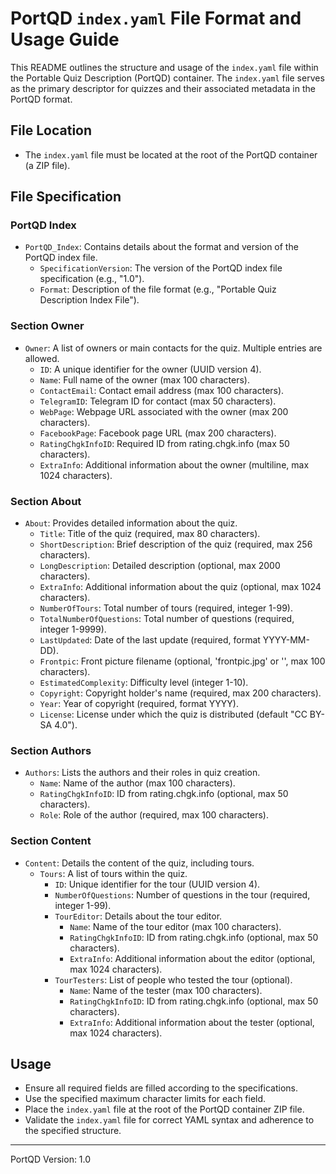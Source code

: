 # PortQD `index.yaml` File Format and Usage Guide

This README outlines the structure and usage of the `index.yaml` file within the Portable Quiz Description (PortQD) container. The `index.yaml` file serves as the primary descriptor for quizzes and their associated metadata in the PortQD format.

## File Location

- The `index.yaml` file must be located at the root of the PortQD container (a ZIP file).

## File Specification

### PortQD Index

- `PortQD_Index`: Contains details about the format and version of the PortQD index file.
  - `SpecificationVersion`: The version of the PortQD index file specification (e.g., "1.0").
  - `Format`: Description of the file format (e.g., "Portable Quiz Description Index File").

### Section Owner

- `Owner`: A list of owners or main contacts for the quiz. Multiple entries are allowed.
  - `ID`: A unique identifier for the owner (UUID version 4).
  - `Name`: Full name of the owner (max 100 characters).
  - `ContactEmail`: Contact email address (max 100 characters).
  - `TelegramID`: Telegram ID for contact (max 50 characters).
  - `WebPage`: Webpage URL associated with the owner (max 200 characters).
  - `FacebookPage`: Facebook page URL (max 200 characters).
  - `RatingChgkInfoID`: Required ID from rating.chgk.info (max 50 characters).
  - `ExtraInfo`: Additional information about the owner (multiline, max 1024 characters).

### Section About

- `About`: Provides detailed information about the quiz.
  - `Title`: Title of the quiz (required, max 80 characters).
  - `ShortDescription`: Brief description of the quiz (required, max 256 characters).
  - `LongDescription`: Detailed description (optional, max 2000 characters).
  - `ExtraInfo`: Additional information about the quiz (optional, max 1024 characters).
  - `NumberOfTours`: Total number of tours (required, integer 1-99).
  - `TotalNumberOfQuestions`: Total number of questions (required, integer 1-9999).
  - `LastUpdated`: Date of the last update (required, format YYYY-MM-DD).
  - `Frontpic`: Front picture filename (optional, 'frontpic.jpg' or '', max 100 characters).
  - `EstimatedComplexity`: Difficulty level (integer 1-10).
  - `Copyright`: Copyright holder's name (required, max 200 characters).
  - `Year`: Year of copyright (required, format YYYY).
  - `License`: License under which the quiz is distributed (default "CC BY-SA 4.0").

### Section Authors

- `Authors`: Lists the authors and their roles in quiz creation.
  - `Name`: Name of the author (max 100 characters).
  - `RatingChgkInfoID`: ID from rating.chgk.info (optional, max 50 characters).
  - `Role`: Role of the author (required, max 100 characters).

### Section Content

- `Content`: Details the content of the quiz, including tours.
  - `Tours`: A list of tours within the quiz.
    - `ID`: Unique identifier for the tour (UUID version 4).
    - `NumberOfQuestions`: Number of questions in the tour (required, integer 1-99).
    - `TourEditor`: Details about the tour editor.
      - `Name`: Name of the tour editor (max 100 characters).
      - `RatingChgkInfoID`: ID from rating.chgk.info (optional, max 50 characters).
      - `ExtraInfo`: Additional information about the editor (optional, max 1024 characters).
    - `TourTesters`: List of people who tested the tour (optional).
      - `Name`: Name of the tester (max 100 characters).
      - `RatingChgkInfoID`: ID from rating.chgk.info (optional, max 50 characters).
      - `ExtraInfo`: Additional information about the tester (optional, max 1024 characters).

## Usage

- Ensure all required fields are filled according to the specifications.
- Use the specified maximum character limits for each field.
- Place the `index.yaml` file at the root of the PortQD container ZIP file.
- Validate the `index.yaml` file for correct YAML syntax and adherence to the specified structure.


---

PortQD Version: 1.0
